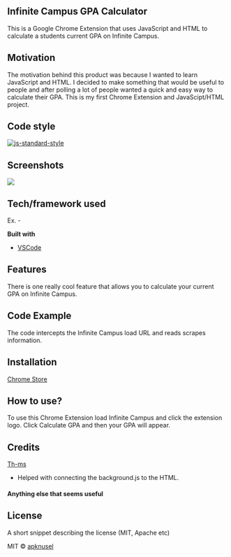## Infinite Campus GPA Calculator
This is a Google Chrome Extension that uses JavaScript and HTML to calculate a students current GPA on Infinite Campus.

## Motivation
The motivation behind this product was because I wanted to learn JavaScript and HTML. I decided to make something that would be useful to people and after polling a lot of people wanted a quick and easy way to calculate their GPA. This is my first Chrome Extension and JavaScipt/HTML project.

## Code style
[![js-standard-style](https://img.shields.io/badge/code%20style-standard-brightgreen.svg?style=flat)](https://github.com/feross/standard)
 
## Screenshots
<img src="https://gyazo.com/000e78da0d5d2a6c34c5be0f03831e70">

## Tech/framework used
Ex. -

<b>Built with</b>
- [VSCode](https://code.visualstudio.com/)

## Features
There is one really cool feature that allows you to calculate your current GPA on Infinite Campus.

## Code Example
The code intercepts the Infinite Campus load URL and reads scrapes information.

## Installation
[Chrome Store](https://www.google.com)

## How to use?
To use this Chrome Extension load Infinite Campus and click the extension logo. Click Calculate GPA and then your GPA will appear.

## Credits
[Th-ms](https://github.com/th-ms)
- Helped with connecting the background.js to the HTML.

#### Anything else that seems useful

## License
A short snippet describing the license (MIT, Apache etc)

MIT © [apknusel](https://github.com/apknusel)
